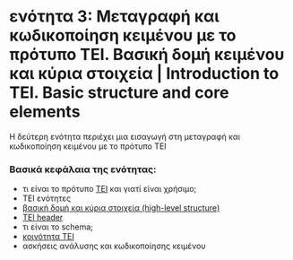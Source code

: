 <h1>ενότητα 3: Μεταγραφή και κωδικοποίηση κειμένου με το πρότυπο ΤΕΙ. Βασική δομή κειμένου και κύρια στοιχεία | Introduction to TEI. Basic structure and core elements  </h1>

Η δεύτερη ενότητα περιέχει μια εισαγωγή στη μεταγραφή και κωδικοποίηση κειμένου με το πρότυπο ΤΕΙ</lb>

 <h3>Βασικά κεφάλαια της ενότητας:</h3>
<ul>
<li> τι είναι το πρότυπο <a href="http://www.tei-c.org/">ΤΕΙ</a> και γιατί είναι χρήσιμο; </li>
<li> ΤΕΙ ενότητες </li>
<li> <a href="http://www.tei-c.org/release/doc/tei-p5-doc/en/html/DS.html">βασική δομή και κύρια στοιχεία (high-level structure) </a></li>
<li> <a href="http://www.tei-c.org/release/doc/tei-p5-doc/en/html/HD.html">ΤΕΙ header </a></li>
<li>τι είναι το schema;</li>
<li> <a href="http://members.tei-c.org/">κοινότητα ΤΕΙ</a></li>
<li>ασκήσεις ανάλυσης και κωδικοποίησης κειμένου </li>
</ul>


